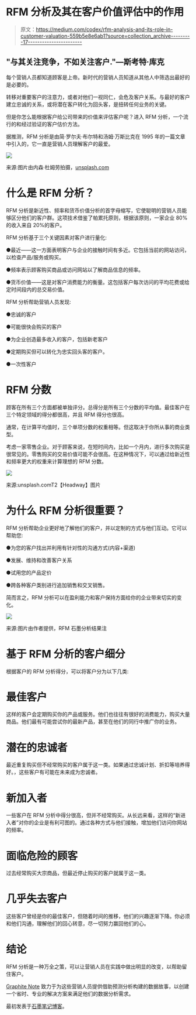 # RFM 分析及其在客户价值评估中的作用

> 原文：<https://medium.com/codex/rfm-analysis-and-its-role-in-customer-valuation-559b5e8e6ab1?source=collection_archive---------17----------------------->

## "与其关注竞争，不如关注客户."—斯考特·库克

每个营销人员都知道顾客是上帝。新时代的营销人员知道从其他人中筛选出最好的是必要的。

转移对重要客户的注意力，或者对他们一视同仁，会危及客户关系。与最好的客户建立忠诚的关系，或将潜在客户转化为回头客，是扭转任何业务的关键。

但是你怎么能根据客户给公司带来的价值来评估客户呢？进入 RFM 分析，一个流行的和经过验证的客户估价方法。

据推测，RFM 分析是由简·罗尔夫·布尔特和汤姆·万斯比克在 1995 年的一篇文章中引入的，它一直是营销人员理解客户的最爱。

![](img/2bb738d7f962f681a35f1b801606b8a9.png)

来源:图片由内森·杜姆劳拍摄，[unsplash.com](https://unsplash.com/photos/VUR5Yv8eQkU)

# 什么是 RFM 分析？

RFM 分析是新近性、频率和货币价值分析的首字母缩写，它使聪明的营销人员能够区分他们的客户群。这项技术借鉴了帕累托原则，根据该原则，一家企业 80%的收入来自 20%的客户。

RFM 分析基于三个关键因素对客户进行量化:

●最近——这一方面表明客户与企业的接触时间有多近。它包括当前的网站访问，以检查产品/服务或购买。

●频率表示顾客购买商品或访问网站以了解商品信息的频率。

●货币价值——这是对客户消费能力的衡量。这包括客户每次访问的平均花费或给定时间段内的总交易价值。

RFM 分析帮助营销人员发现:

●忠诚的客户

●可能很快会购买的客户

●为企业创造最多收入的客户，包括新老客户

●定期购买但可以转化为忠实回头客的客户。

●一次性客户

# RFM 分数

顾客在所有三个方面都被单独评分。总得分是所有三个分数的平均值。最佳客户在三个特定领域的得分都很高，并且 RFM 得分也很高。

通常，在计算平均值时，三个单项分数的权重相等。但这取决于你所从事的商业类型。

考虑一家零售企业。对于顾客来说，在短时间内，比如一个月内，进行多次购买是很常见的。零售购买的交易价值可能不会很高。在这种情况下，可以通过给新近性和频率更大的权重来计算理想的 RFM 分数。

![](img/c7278b099435a4622dab8ca3d1431ae2.png)

来源:unsplash.comT2【Headway】图片

# 为什么 RFM 分析很重要？

RFM 分析帮助企业更好地了解他们的客户，并以定制的方式与他们互动。它可以帮助您:

●为您的客户找出并利用有针对性的沟通方式(内容+渠道)

●发展、维持和改善客户关系

●试用您的产品定价

●跨各种客户类别进行追加销售和交叉销售。

简而言之，RFM 分析可以在盈利能力和客户保持方面给你的企业带来切实的变化。

![](img/de0e9f4d96e82d67aa4cb6fa802530a1.png)

来源:图片由作者提供，RFM 石墨分析结果注

# 基于 RFM 分析的客户细分

根据客户的 RFM 分析得分，可以将客户分为以下几类:

# 最佳客户

这样的客户会定期购买你的产品或服务。他们也往往有很好的消费能力，购买大量商品。他们最有可能尝试你的最新产品，甚至在他们的同行中推广你的业务。

# 潜在的忠诚者

最近重复购买但不经常购买的客户属于这一类。如果通过忠诚计划、折扣等培养得好。，这些客户有可能在未来成为忠诚者。

# 新加入者

一些客户在 RFM 分析中得分很高，但并不经常购买。从长远来看，这样的“新进入者”对你的企业是有利可图的。通过各种方式与他们接触，增加他们访问你网站的频率。

# 面临危险的顾客

过去经常购买大宗商品，但最近停止购买的客户就属于这一类。

# 几乎失去客户

这些客户曾经是你的最佳客户，但随着时间的推移，他们的兴趣逐渐下降。你必须和他们沟通，理解他们的回心转意，尽一切努力赢回他们的心。

# 结论

RFM 分析是一种万全之策，可以让营销人员在实践中做出明显的改变，以帮助留住客户。

[Graphite Note](https://graphite-note.com/) 致力于为这些营销人员提供借助预测分析构建的数据故事，以创建一个省时、专业的解决方案来满足他们的数据分析需求。

最初发表于[石墨笔记博客](https://graphite-note.com/rfm-analysis-and-its-role-in-customer-valuation/)。